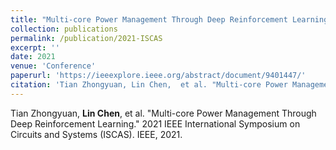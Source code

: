```yaml
---
title: "Multi-core Power Management Through Deep Reinforcement Learning"
collection: publications
permalink: /publication/2021-ISCAS
excerpt: ''
date: 2021
venue: 'Conference'
paperurl: 'https://ieeexplore.ieee.org/abstract/document/9401447/'
citation: 'Tian Zhongyuan, Lin Chen,  et al. "Multi-core Power Management Through Deep Reinforcement Learning." 2021 IEEE International Symposium on Circuits and Systems (ISCAS). IEEE, 2021.'
---
```

Tian Zhongyuan, **Lin Chen**,  et al. "Multi-core Power Management Through Deep Reinforcement Learning." 2021 IEEE International Symposium on Circuits and Systems (ISCAS). IEEE, 2021.
